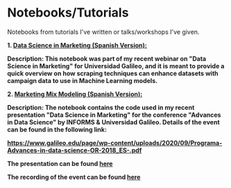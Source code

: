 # Notebooks/Tutorials

Notebooks from tutorials I've written or talks/workshops I've given. <br/>

<b>1. [Data Science in Marketing (Spanish Version):]( https://github.com/omartinez182/data-science-notebooks/blob/master/Data_Science_in_Marketing_from_A_Z.ipynb) <br/> 

<b>Description:</b> This notebook was part of my recent webinar on "Data Science in Marketing" for Universidad Galileo, and it is meant to provide a quick overview on how scraping techniques can enhance datasets with campaign data to use in Machine Learning models.
<br/>



<b> 2. [Marketing Mix Modeling (Spanish Version):]( https://github.com/omartinez182/data-science-notebooks/blob/master/Marketing_Mix_Modeling_Data_Science_in_Marketing.ipynb)
<br/> 

<b>Description:</b> The notebook contains the code used in my recent presentation "Data Science in Marketing" for the conference "Advances in Data Science" by INFORMS & Universidad Galileo. Details of the event can be found in the following link:
<br/>

https://www.galileo.edu/page/wp-content/uploads/2020/09/Programa-Advances-in-data-science-OR-2018_ES-.pdf <br/>
  
The presentation can be found [here]( https://github.com/omartinez182/data-science-notebooks/blob/master/Data%20Science%20in%20Marketing_Omar%20E%20Martinez.key)

The recording of the event can be found [here]( https://youtu.be/JAPNOYrRzow?t=10577)

 
